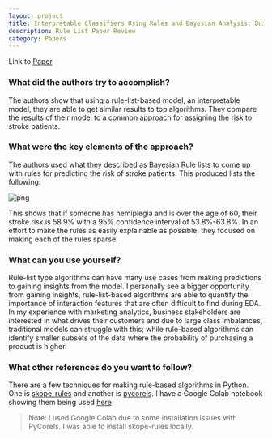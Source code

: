 ```yaml
---
layout: project
title: Interpretable Classifiers Using Rules and Bayesian Analysis: Building a Better Stroke Prediction Model 
description: Rule List Paper Review
category: Papers
---
```


Link to [Paper](https://arxiv.org/pdf/1511.01644.pdf)

### What did the authors try to accomplish?
The authors show that using a rule-list-based model, an interpretable model, they are able to get similar results to top algorithms.  They compare the results of their model to a common approach for assigning the risk to stroke patients.  

### What were the key elements of the approach?
The authors used what they described as Bayesian Rule lists to come up with rules for predicting the risk of stroke patients.  This produced lists the following: 

![png](https://raw.githubusercontent.com/sik-flow/sik-flow.github.io/master/_projects/images/rule_list.png)


This shows that if someone has hemiplegia and is over the age of 60, their stroke risk is 58.9% with a 95% confidence interval of 53.8%-63.8%.  In an effort to make the rules as easily explainable as possible, they focused on making each of the rules sparse.  

### What can you use yourself?
Rule-list type algorithms can have many use cases from making predictions to gaining insights from the model.  I personally see a bigger opportunity from gaining insights, rule-list-based algorithms are able to quantify the importance of interaction features that are often difficult to find during EDA.  In my experience with marketing analytics, business stakeholders are interested in what drives their customers and due to large class imbalances, traditional models can struggle with this; while rule-based algorithms can identify smaller subsets of the data where the probability of purchasing a product is higher.   

### What other references do you want to follow?
There are a few techniques for making rule-based algorithms in Python.  One is [skope-rules](https://github.com/scikit-learn-contrib/skope-rules) and another is [pycorels](https://github.com/corels/pycorels). I have a Google Colab notebook showing them being used [here](https://colab.research.google.com/drive/1Xkw0RousMPeA58kgucS1u4O4scR1V2eo?usp=sharing)
> Note: I used Google Colab due to some installation issues with PyCorels.  I was able to install skope-rules locally.  



```python

```
